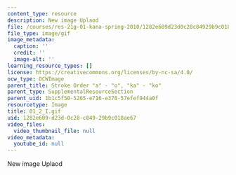 ```yaml
---
content_type: resource
description: New image Uplaod
file: /courses/res-21g-01-kana-spring-2010/1282e609d23d0c28c84929b9c018ae67_01_2_I.gif
file_type: image/gif
image_metadata:
  caption: ''
  credit: ''
  image-alt: ''
learning_resource_types: []
license: https://creativecommons.org/licenses/by-nc-sa/4.0/
ocw_type: OCWImage
parent_title: Stroke Order "a" - "o", "ka" - "ko"
parent_type: SupplementalResourceSection
parent_uid: 1b1c5f50-5265-e716-e378-57efef944a0f
resourcetype: Image
title: 01_2_I.gif
uid: 1282e609-d23d-0c28-c849-29b9c018ae67
video_files:
  video_thumbnail_file: null
video_metadata:
  youtube_id: null
---
```

New image Uplaod